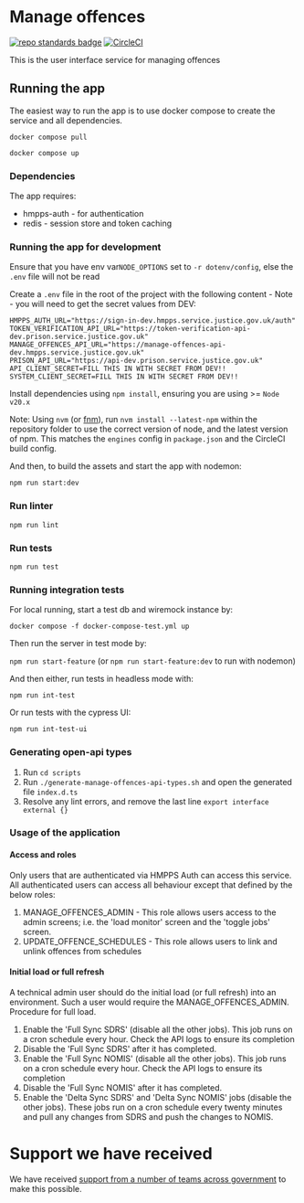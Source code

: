 # Manage offences
[![repo standards badge](https://img.shields.io/badge/dynamic/json?color=blue&style=flat&logo=github&label=MoJ%20Compliant&query=%24.result&url=https%3A%2F%2Foperations-engineering-reports.cloud-platform.service.justice.gov.uk%2Fapi%2Fv1%2Fcompliant_public_repositories%2Fhmpps-template-typescript)](https://operations-engineering-reports.cloud-platform.service.justice.gov.uk/public-github-repositories.html#hmpps-template-typescript "Link to report")
[![CircleCI](https://circleci.com/gh/ministryofjustice/hmpps-template-typescript/tree/main.svg?style=svg)](https://circleci.com/gh/ministryofjustice/hmpps-template-typescript)



This is the user interface service for managing offences

## Running the app
The easiest way to run the app is to use docker compose to create the service and all dependencies. 

`docker compose pull`

`docker compose up`

### Dependencies
The app requires: 
* hmpps-auth - for authentication
* redis - session store and token caching

### Running the app for development

Ensure that you have env var`NODE_OPTIONS` set to `-r dotenv/config`, else the `.env` file will not be read

Create a `.env` file in the root of the project with the following content - Note - you will need to get the secret values from DEV:

```   
HMPPS_AUTH_URL="https://sign-in-dev.hmpps.service.justice.gov.uk/auth"
TOKEN_VERIFICATION_API_URL="https://token-verification-api-dev.prison.service.justice.gov.uk"
MANAGE_OFFENCES_API_URL="https://manage-offences-api-dev.hmpps.service.justice.gov.uk"
PRISON_API_URL="https://api-dev.prison.service.justice.gov.uk"
API_CLIENT_SECRET=FILL THIS IN WITH SECRET FROM DEV!!
SYSTEM_CLIENT_SECRET=FILL THIS IN WITH SECRET FROM DEV!!
```

Install dependencies using `npm install`, ensuring you are using >= `Node v20.x`

Note: Using `nvm` (or [fnm](https://github.com/Schniz/fnm)), run `nvm install --latest-npm` within the repository folder to use the correct version of node, and the latest version of npm. This matches the `engines` config in `package.json` and the CircleCI build config.


And then, to build the assets and start the app with nodemon:

`npm run start:dev`

### Run linter

`npm run lint`

### Run tests

`npm run test`

### Running integration tests

For local running, start a test db and wiremock instance by:

`docker compose -f docker-compose-test.yml up`

Then run the server in test mode by:

`npm run start-feature` (or `npm run start-feature:dev` to run with nodemon)

And then either, run tests in headless mode with:

`npm run int-test`
 
Or run tests with the cypress UI:

`npm run int-test-ui`

### Generating open-api types
1. Run `cd scripts`
2. Run `./generate-manage-offences-api-types.sh` and open the generated file `index.d.ts`
3. Resolve any lint errors, and remove the last line `export interface external {}`

### Usage of the application
#### Access and roles
Only users that are authenticated via HMPPS Auth can access this service. All authenticated users can access all behaviour except that defined by the below roles:
1. MANAGE_OFFENCES_ADMIN - This role allows users access to the admin screens; i.e. the 'load monitor' screen and the 'toggle jobs' screen.
2. UPDATE_OFFENCE_SCHEDULES - This role allows users to link and unlink offences from schedules

#### Initial load or full refresh
A technical admin user should do the initial load (or full refresh) into an environment. Such a user would require the MANAGE_OFFENCES_ADMIN.
Procedure for full load.
1. Enable the 'Full Sync SDRS' (disable all the other jobs). This job runs on a cron schedule every hour. Check the API logs to ensure its completion
2. Disable the 'Full Sync SDRS' after it has completed.
3. Enable the 'Full Sync NOMIS' (disable all the other jobs). This job runs on a cron schedule every hour. Check the API logs to ensure its completion
4. Disable the 'Full Sync NOMIS' after it has completed.
5. Enable the 'Delta Sync SDRS' and 'Delta Sync NOMIS' jobs (disable the other jobs). These jobs run on a cron schedule every twenty minutes and pull any changes from SDRS and push the changes to NOMIS.

# Support we have received

We have received [support from a number of teams across government](docs/CONTRIBUTIONS.md) to make this possible.